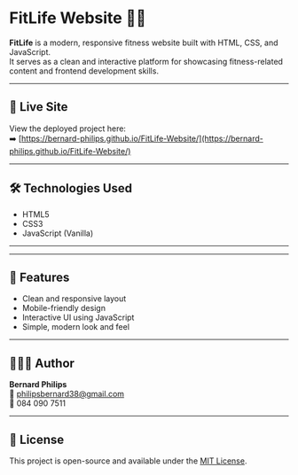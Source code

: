 # FitLife Website 🏋️‍♂️

**FitLife** is a modern, responsive fitness website built with HTML, CSS, and JavaScript.  
It serves as a clean and interactive platform for showcasing fitness-related content and frontend development skills.

---

## 🔗 Live Site

View the deployed project here:  
➡️ [https://bernard-philips.github.io/FitLife-Website/](https://bernard-philips.github.io/FitLife-Website/)

---

## 🛠️ Technologies Used

- HTML5
- CSS3
- JavaScript (Vanilla)

---




---

## 📌 Features

- Clean and responsive layout
- Mobile-friendly design
- Interactive UI using JavaScript
- Simple, modern look and feel

---

## 👨🏽‍💻 Author

**Bernard Philips**  
📧 philipsbernard38@gmail.com  
📱 084 090 7511

---

## 📃 License

This project is open-source and available under the [MIT License](LICENSE).
